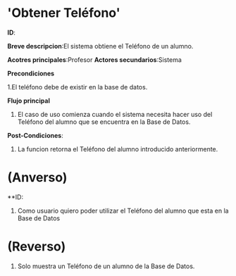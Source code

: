 # 'Obtener Teléfono'

**ID**:

**Breve descripcion**:El sistema obtiene el Teléfono de un alumno.

**Acotres principales**:Profesor
**Actores secundarios**:Sistema

**Precondiciones**

1.El teléfono debe de existir en la base de datos.

**Flujo principal**

1. El caso de uso comienza cuando el sistema necesita hacer uso del Teléfono del  alumno que se encuentra en la Base de Datos.

**Post-Condiciones**:

1. La funcion retorna el Teléfono del alumno introducido anteriormente.

# (Anverso)

**ID:

1. Como usuario quiero poder utilizar el  Teléfono del alumno que esta en la Base de Datos
 
# (Reverso)

1. Solo muestra un Teléfono de un alumno de la Base de Datos.
